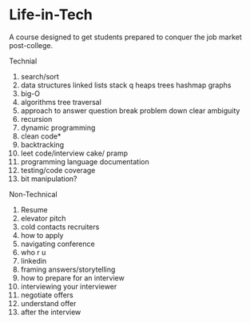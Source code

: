 # Life-in-Tech
A course designed to get students prepared to conquer the job market post-college.


Technial 
1. search/sort
2. data structures
    linked lists
    stack 
    q
    heaps
    trees
    hashmap
    graphs
3. big-O
4. algorithms
    tree traversal
5. approach to answer question
    break problem down
    clear ambiguity
6. recursion
7. dynamic programming
8. clean code*
9. backtracking
10. leet code/interview cake/ pramp
11. programming language documentation
12. testing/code coverage
13. bit manipulation?


Non-Technical
1. Resume
2. elevator pitch
3. cold contacts
    recruiters
4. how to apply
5. navigating conference 
6. who r u
7. linkedin
8. framing answers/storytelling
9. how to prepare for an interview
10. interviewing your interviewer
11. negotiate offers
12. understand offer
13. after the interview
